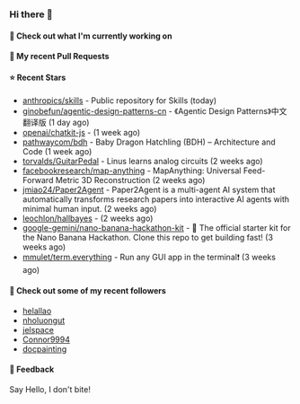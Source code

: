 ### Hi there 👋

#### 👷 Check out what I'm currently working on

#### 🔨 My recent Pull Requests


#### ⭐ Recent Stars

- [anthropics/skills](https://github.com/anthropics/skills) - Public repository for Skills (today)
- [ginobefun/agentic-design-patterns-cn](https://github.com/ginobefun/agentic-design-patterns-cn) - 《Agentic Design Patterns》中文翻译版 (1 day ago)
- [openai/chatkit-js](https://github.com/openai/chatkit-js) -  (1 week ago)
- [pathwaycom/bdh](https://github.com/pathwaycom/bdh) - Baby Dragon Hatchling (BDH) – Architecture and Code (1 week ago)
- [torvalds/GuitarPedal](https://github.com/torvalds/GuitarPedal) - Linus learns analog circuits (2 weeks ago)
- [facebookresearch/map-anything](https://github.com/facebookresearch/map-anything) - MapAnything: Universal Feed-Forward Metric 3D Reconstruction (2 weeks ago)
- [jmiao24/Paper2Agent](https://github.com/jmiao24/Paper2Agent) - Paper2Agent is a multi-agent AI system that automatically transforms research papers into interactive AI agents with minimal human input. (2 weeks ago)
- [leochlon/hallbayes](https://github.com/leochlon/hallbayes) -  (2 weeks ago)
- [google-gemini/nano-banana-hackathon-kit](https://github.com/google-gemini/nano-banana-hackathon-kit) - 🍌 The official starter kit for the Nano Banana Hackathon. Clone this repo to get building fast! (3 weeks ago)
- [mmulet/term.everything](https://github.com/mmulet/term.everything) - Run any GUI app in the terminal❗ (3 weeks ago)

#### 👯 Check out some of my recent followers

- [helallao](https://github.com/helallao)
- [nholuongut](https://github.com/nholuongut)
- [jelspace](https://github.com/jelspace)
- [Connor9994](https://github.com/Connor9994)
- [docpainting](https://github.com/docpainting)

#### 💬 Feedback

Say Hello, I don't bite!